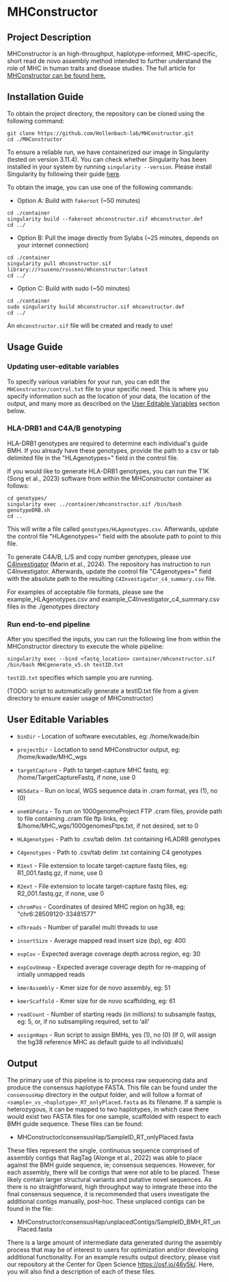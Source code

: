 # MHConstructor

## Project Description

MHConstructor is an high-throughput, haplotype-informed, MHC-specific, short read de novo assembly method intended to further understand the role of MHC in human traits and disease studies. The full article for [MHConstructor can be found here.](https://www.biorxiv.org/content/10.1101/2024.05.20.595060v1)

## Installation Guide
To obtain the project directory, the repository can be cloned using the following command:

```
git clone https://github.com/Hollenbach-lab/MHConstructor.git
cd ./MHConstructor
```

To ensure a reliable run, we have containerized our image in Singularity (tested on version 3.11.4). You can check whether Singularity has been installed in your system by running `singularity --version`. Please install Singularity by following their guide [here](https://docs.sylabs.io/guides/3.11/admin-guide/installation.html). 

To obtain the image, you can use one of the following commands:  
- Option A: Build with `fakeroot` (~50 minutes)
```
cd ./container
singularity build --fakeroot mhconstructor.sif mhconstructor.def
cd ../
```

- Option B: Pull the image directly from Sylabs (~25 minutes, depends on your internet connection)
```
cd ./container
singularity pull mhconstructor.sif library://rsuseno/rsuseno/mhconstructor:latest
cd ../
```
- Option C: Build with sudo (~50 minutes)
```
cd ./container
sudo singularity build mhconstructor.sif mhconstructor.def
cd ../
```
An `mhconstructor.sif` file will be created and ready to use!


## Usage Guide
### Updating user-editable variables
To specify various variables for your run, you can edit the `MHConstructor/control.txt` file to your specific need. This is where you specify information such as the location of your data, the location of the output, and many more as described on the [User Editable Variables](#user-editable-variables) section below.
### HLA-DRB1 and C4A/B genotyping
HLA-DRB1 genotypes are required to determine each individual's guide BMH. If you already have these genotypes, provide the path to a csv or tab delimited file in the "HLAgenotypes=" field in the control file.

If you would like to generate HLA-DRB1 genotypes, you can run the T1K (Song et al., 2023) software from within the MHConstructor container as follows:
```
cd genotypes/
singularity exec ../container/mhconstructor.sif /bin/bash genotypeDRB.sh
cd ..
```
This will write a file called `genotypes/HLAgenotypes.csv`. Afterwards, update the control file "HLAgenotypes=" field with the absolute path to point to this file.

To generate C4A/B, L/S and copy number genotypes, please use [C4Investigator](https://github.com/Hollenbach-lab/C4Investigator) (Marin et al., 2024). The repository has instruction to run C4Investigator.
Afterwards, update the control file "C4genotypes=" field with the absolute path to the resulting `C4Investigator_c4_summary.csv` file.

For examples of acceptable file formats, please see the example_HLAgenotypes.csv and example_C4Investigator_c4_summary.csv files in the ./genotypes directory

### Run end-to-end pipeline
After you specified the inputs, you can run the following line from within the MHConstructor directory to execute the whole pipeline:

```
singularity exec --bind <fastq_location> container/mhconstructor.sif /bin/bash MHCgenerate_v5.sh testID.txt
```
`testID.txt` specifies which sample you are running.

(TODO: script to automatically generate a testID.txt file from a given directory to ensure easier usage of MHConstructor)

## User Editable Variables
- `binDir` - Location of software executables, eg: /home/kwade/bin
- `projectDir` - Loctation to send MHConstructor output, eg: 
/home/kwade/MHC_wgs
- `targetCapture` - Path to target-capture MHC fastq, eg: 
/home/TargetCaptureFastq, if none, use 0
- `WGSdata` - Run on local, WGS sequence data in .cram format, yes (1), no (0)
- `oneKGPdata` - To run on 1000genomeProject FTP .cram files, provide 
path to file containing .cram file ftp links, eg: 
$/home/MHC_wgs/1000genomesFtps.txt, if not desired, set to 0
- `HLAgenotypes` - Path to .csv/tab delim .txt containing HLADRB genotypes
- `C4genotypes` - Path to .csv/tab delim .txt containing C4 genotypes
- `R1ext` - File extension to locate target-capture fastq files, eg: R1_001.fastq.gz,
if none, use 0
- `R2ext` - File extension to locate target-capture fastq files, eg: R2_001.fastq.gz,
if none, use 0

- `chromPos` - Coordinates of desired MHC region on hg38, eg; 
"chr6:28509120-33481577"
- `nThreads` - Number of parallel multi threads to use
- `insertSize` - Average mapped read insert size (bp), eg: 400
- `expCov` - Expected average coverage depth across region, eg: 30
- `expCovUnmap` - Expected average coverage depth for re-mapping of intially unmapped reads
- `kmerAssembly` - Kmer size for de novo assembly, eg: 51
- `kmerScaffold` - Kmer size for de novo scaffolding, eg: 61
- `readCount` - Number of starting reads (in millions) to subsample fastqs, eg: 
5, or, if no subsampling required, set to ‘all’
- `assignHaps` - Run script to assign BMHs, yes (1), no (0) (If 0, will assign the hg38 reference MHC as default guide to all individuals)


## Output
The primary use of this pipeline is to process raw sequencing data and produce the consensus haplotype FASTA. This file can be found under the `consensusHap` directory in the output folder, and will follow a format of `<sample>_vs_<haplotype>_RT_onlyPlaced.fasta` as its filename. If a sample is heterozygous, it can be mapped to two haplotypes, in which case there would exist two FASTA files for one sample, scaffolded with respect to each BMH guide sequence. These files can be found:
- MHConstructor/consensusHap/SampleID_RT_onlyPlaced.fasta

These files represent the single, continuous sequence comprised of assembly contigs that RagTag (Alonge et al., 2022) was able to place against the BMH guide sequence, ie; consensus sequences. However, for each assembly, there will be contigs that were not able to be placed. These likely contain larger structural variants and putative novel sequences. As there is no straightforward, high throughput way to integrate these into the final consensus sequence, it is recommended that users investigate the additional contigs manually, post-hoc. These unplaced contigs can be found in the file:
- MHConstructor/consensusHap/unplacedContigs/SampleID_BMH_RT_unPlaced.fasta

There is a large amount of intermediate data generated during the assembly process that may be of interest to users for optimization and/or developing additional functionality. For an example results output directory, please visit our repository at the Center for Open Science https://osf.io/46y5k/. Here, you will also find a description of each of these files.
